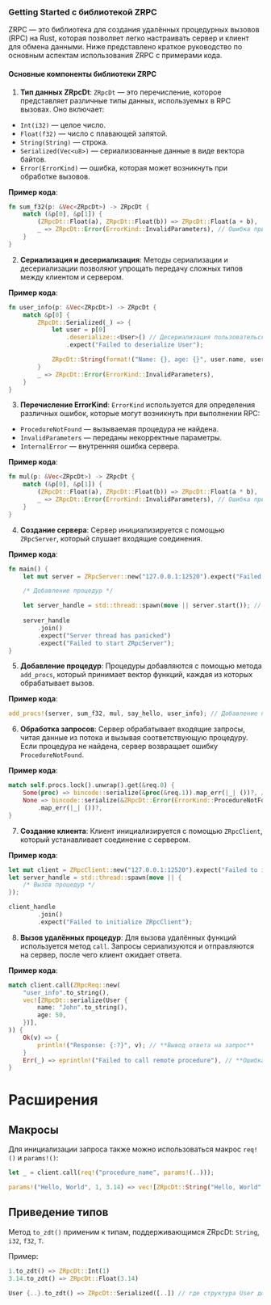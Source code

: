 ### Getting Started с библиотекой ZRPC

ZRPC — это библиотека для создания удалённых процедурных вызовов (RPC) на Rust, которая позволяет легко настраивать сервер и клиент для обмена данными. Ниже представлено краткое руководство по основным аспектам использования ZRPC с примерами кода.

#### Основные компоненты библиотеки ZRPC

1. **Тип данных ZRpcDt**:
`ZRpcDt` — это перечисление, которое представляет различные типы данных, используемых в RPC вызовах. Оно включает:

- `Int(i32)` — целое число.
- `Float(f32)` — число с плавающей запятой.
- `String(String)` — строка.
- `Serialized(Vec<u8>)` — сериализованные данные в виде вектора байтов.
- `Error(ErrorKind)` — ошибка, которая может возникнуть при обработке вызовов.

**Пример кода**:
```rust
fn sum_f32(p: &Vec<ZRpcDt>) -> ZRpcDt {
    match (&p[0], &p[1]) {
        (ZRpcDt::Float(a), ZRpcDt::Float(b)) => ZRpcDt::Float(a + b),
        _ => ZRpcDt::Error(ErrorKind::InvalidParameters), // Ошибка при неверных параметрах
    }
}
```

2. **Сериализация и десериализация**:
Методы сериализации и десериализации позволяют упрощать передачу сложных типов между клиентом и сервером.

**Пример кода**:
```rust
fn user_info(p: &Vec<ZRpcDt>) -> ZRpcDt {
    match &p[0] {
        ZRpcDt::Serialized(_) => {
            let user = p[0]
                .deserialize::<User>() // Десериализация пользовательских данных
                .expect("Failed to deserialize User");

            ZRpcDt::String(format!("Name: {}, age: {}", user.name, user.age))
        }
        _ => ZRpcDt::Error(ErrorKind::InvalidParameters),
    }
}
```

3. **Перечисление ErrorKind**:
`ErrorKind` используется для определения различных ошибок, которые могут возникнуть при выполнении RPC:

- `ProcedureNotFound` — вызываемая процедура не найдена.
- `InvalidParameters` — переданы некорректные параметры.
- `InternalError` — внутренняя ошибка сервера.

**Пример кода**:
```rust
fn mul(p: &Vec<ZRpcDt>) -> ZRpcDt {
    match (&p[0], &p[1]) {
        (ZRpcDt::Float(a), ZRpcDt::Float(b)) => ZRpcDt::Float(a * b),
        _ => ZRpcDt::Error(ErrorKind::InvalidParameters), // Ошибка при неверных параметрах
    }
}
```

4. **Создание сервера**:
Сервер инициализируется с помощью `ZRpcServer`, который слушает входящие соединения.

**Пример кода**:
```rust
fn main() {
    let mut server = ZRpcServer::new("127.0.0.1:12520").expect("Failed to initialize ZRpcServer");

    /* Добавление процедур */

    let server_handle = std::thread::spawn(move || server.start()); // Запуск сервера
    
    server_handle
        .join()
        .expect("Server thread has panicked")
        .expect("Failed to start ZRpcServer");
}
```

5. **Добавление процедур**:
Процедуры добавляются с помощью метода `add_procs`, который принимает вектор функций, каждая из которых обрабатывает вызов.

**Пример кода**:
```rust
add_procs!(server, sum_f32, mul, say_hello, user_info); // Добавление процедур на сервер
```

6. **Обработка запросов**:
Сервер обрабатывает входящие запросы, читая данные из потока и вызывая соответствующую процедуру. Если процедура не найдена, сервер возвращает ошибку `ProcedureNotFound`.

**Пример кода**:
```rust
match self.procs.lock().unwrap().get(&req.0) {
    Some(proc) => bincode::serialize(&proc(&req.1)).map_err(|_| ())?, // Вызов процедуры
    None => bincode::serialize(&ZRpcDt::Error(ErrorKind::ProcedureNotFound)) // Ошибка, если процедура не найдена
        .map_err(|_| ())?,
}
```

7. **Создание клиента**:
Клиент инициализируется с помощью `ZRpcClient`, который устанавливает соединение с сервером.

**Пример кода**:
```rust
let mut client = ZRpcClient::new("127.0.0.1:12520").expect("Failed to initialize ZRpcClient"); // Создание клиента
let server_handle = std::thread::spawn(move || {
    /* Вызов процедур */
});

client_handle
        .join()
        .expect("Failed to initialize ZRpcClient");
```

8. **Вызов удалённых процедур**:
Для вызова удалённых функций используется метод `call`. Запросы сериализуются и отправляются на сервер, после чего клиент ожидает ответа.

**Пример кода**:
```rust
match client.call(ZRpcReq::new(
    "user_info".to_string(),
    vec![ZRpcDt::serialize(User {
        name: "John".to_string(),
        age: 50,
    })],
)) {
    Ok(v) => {
        println!("Response: {:?}", v); // **Вывод ответа на запрос**
    }
    Err(_) => eprintln!("Failed to call remote procedure"), // **Ошибка при вызове удалённой процедуры**
}
```
# Расширения
## Макросы
Для инициализации запроса также можно использоваться макрос `req!()` и `params!()`:
```rust
let _ = client.call(req!("procedure_name", params!(..)));
```
```rust
params!("Hello, World", 1, 3.14) => vec![ZRpcDt::String("Hello, World".to_string()), ZRpcDt::Int(1), ZRpcDt::Float(3.14)]
``` 
## Приведение типов 
Метод `to_zdt()` применим к типам, поддерживающимся ZRpcDt: `String`, `i32`, `f32`, `T`.

Пример:
```rust
1.to_zdt() => ZRpcDt::Int(1)
3.14.to_zdt() => ZRpcDt::Float(3.14)

User {..}.to_zdt() => ZRpcDt::Serialized([..]) // где структура User должна иметь признак Serialize
```
